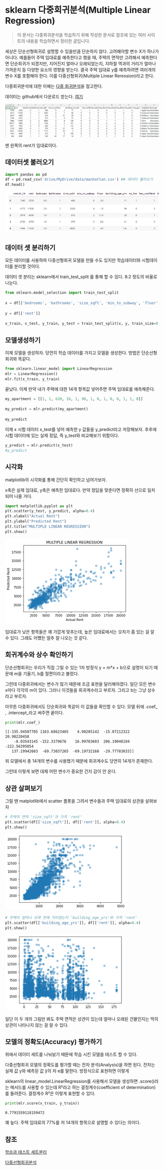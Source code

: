 # sklearn 다중회귀분석(Multiple Linear Regression) 

> 이 문서는 다중회귀분석을 학습하기 위해 작성한 문서로 참조에 있는 여러 사이트의 내용을 학습하면서 정리한 글입니다. 


세상은 단순선형회귀로 설명할 수 있을만큼 단순하지 않다. 고려해야할 변수 X가 하나가 아니다. 예를들어 주택 임대료를 예측한다고 했을 때, 주택의 면적만 고려해서 예측한다면 단순회귀가 되겠지만, 지어진지 얼마나 오래되었는지, 지하철 역과의 거리가 얼마나 가까운지 등 다양한 요소의 영향을 받는다. 결국 주택 임대료 y를 예측하려면 여러개의 변수 X를 포함해야 한다. 이를 다중선형회귀(Multiple Linear Reression)라고 한다. 

다중회귀분석에 대한 이해는  [다중 회귀분석](regress-05.md)을 참고한다. 


데이터는 github에서 다운로드 받는다. 
[여기](https://github.com/Codecademy/datasets/blob/master/streeteasy/manhattan.csv)  


![](../../../.gitbook/assets/da/regress/regress31.png)


맨 왼쪽의 rent가 임대료이다. 


## 데이터셋 불러오기

```python 
import pandas as pd
df = pd.read_csv('drive/MyDrive/data/manhattan.csv') ## 데이터 불러오기
df.head()
```

![](../../../.gitbook/assets/da/regress/regress32.png)




##  데이터 셋 분리하기

모든 데이터를 사용하여 다중선형회귀 모델을 만들 수도 있지만 학습데이터와 시험데이터를 분리할 것이다.  

데이터 셋 분리는 sklearn에서 train_test_split 를 통해 할 수 있다. 
8:2 정도의 비율로 나눈다. 


```python
from sklearn.model_selection import train_test_split

x = df[['bedrooms', 'bathrooms', 'size_sqft', 'min_to_subway', 'floor', 'building_age_yrs', 'no_fee', 'has_roofdeck', 'has_washer_dryer', 'has_doorman', 'has_elevator', 'has_dishwasher', 'has_patio', 'has_gym']]

y = df[['rent']]

x_train, x_test, y_train, y_test = train_test_split(x, y, train_size=0.8, test_size=0.2)
```

## 모델생성하기
이제 모델을 생성하자. 당연히 학습 데이터를 가지고 모델을 생성한다. 방법은 단순선형회귀와 똑같다.
```python 
from sklearn.linear_model import LinearRegression
mlr = LinearRegression()
mlr.fit(x_train, y_train) 
```
끝났다. 이제 만약 내가 주택에 대한 14개 항목값 넣어주면 주택 임대료를 예측해준다.

```python 
my_apartment = [[1, 1, 620, 16, 1, 98, 1, 0, 1, 0, 0, 1, 1, 0]]

my_predict = mlr.predict(my_apartment)

my_predict
```

이제 x 시험 데이터 x_test를 넣어 예측한 y 값들을 y_predict라고 저장해보자. 추후에 시험 데이터에 있는 실제 정답, 즉 y_test와 비교해보기 위함이다.


```python 
y_predict = mlr.predict(x_test)
#y_predict
```


## 시각화

matplotlib의 시각화를 통해 간단히 확인하고 넘어가보자.

x축은 실제 임대료, y축은 예측한 임대료다. 만약 정답을 맞춘다면 정확히 선으로 일치되어 나올 거다.

```python
import matplotlib.pyplot as plt
plt.scatter(y_test, y_predict, alpha=0.4)
plt.xlabel("Actual Rent")
plt.ylabel("Predicted Rent")
plt.title("MULTIPLE LINEAR REGRESSION")
plt.show()
```

![](../../../.gitbook/assets/da/regress/regress33.png)

임대료가 낮은 항목들은 꽤 가깝게 맞추는데, 높은 임대료에서는 오차가 좀 있는 걸 알 수 있다. 그래도 어쨌든 얼추 잘 나오는 것 같다.




## 회귀계수와 상수 확인하기
단순선형회귀는 우리가 직접 그릴 수 있는 1차 방정식 y = m*x + b으로 설명이 되기 때문에 m을 기울기, b를 절편이라고 불렀다.

그런데 다중회귀에서는 변수가 많기 때문에 조금 표현을 달리해야겠다. 일단 모든 변수 x마다 각각의 m이 있다. 그러니 이것들을 회귀계수라고 부르자. 그리고 b는 그냥 상수라고 부르자.

아무튼 다중회귀에서도 단순회귀와 똑같이 이 값들을 확인할 수 있다. 모델 뒤에 .coef_ , .intercept_라고 써주면 끝이다.

```python 
print(mlr.coef_)
```
```
[[-335.94507705 1163.68623465    4.90285142  -15.07212322   20.90220458
    -8.03543145 -152.3379676    16.99783603  206.19048104 -222.56395054
   137.19942683  -69.73037265  -69.19732168  -29.77783033]]
```

위 모델에서 총 14개의 변수를 사용했기 때문에 회귀계수도 당연히 14개가 존재한다.

그런데 이렇게 보면 대체 어떤 변수가 중요한 건지 감이 안 온다.

## 상관 살펴보기
그럴 땐 matplotlib에서 scatter 플롯을 그려서 변수들과 주택 임대료의 상관을 살펴보자
```python
# 주택의 면적 'size_sqft'과 가격 'rent'
plt.scatter(df[['size_sqft']], df[['rent']], alpha=0.4)
plt.show()
```

![](../../../.gitbook/assets/da/regress/regress34.png)

```python 
# 주택이 얼마나 오래 전에 지어졌는지 'building_age_yrs'와 가격 'rent'
plt.scatter(df[['building_age_yrs']], df[['rent']], alpha=0.4)
plt.show()
```

![](../../../.gitbook/assets/da/regress/regress35.png)


일단 이 두 개의 그림만 봐도 주택 면적은 상관이 있는데 얼마나 오래된 건물인지는 딱히 상관이 나타나지 않는 걸 알 수 있다.


## 모델의 정확도(Accuracy) 평가하기

위에서 데이터 세트를 나눠놨기 때문에 학습 시킨 모델을 테스트 할 수 있다.

다중선형회귀 모델의 정확도를 평가할 때는 잔차 분석(Analysis)을 하면 된다. 잔차는 실제 값 y와 예측된 값 ŷ의 차 e를 말한다. 방정식으로 표현하면 이렇게


sklearn의 linear_model.LinearRegression를 사용해서 모델을 생성하면 .score()라는 메서드를 사용할 수 있는데 R²라고 하는 결정계수(coefficient of determination)를 돌려준다. 결정계수 R²은 이렇게 표현할 수 있다.


```python
print(mlr.score(x_train, y_train))
```
```
0.7791559118159472
```
꽤 높다. 주택 임대료의 77%를 저 14개의 항목으로 설명할 수 있다는 의미다.



## 참조
[학습과 테스트 세트분리](https://teddylee777.github.io/scikit-learn/train-test-split)       

[다중선형회귀분석](https://hleecaster.com/ml-multiple-linear-regression-example/)    



